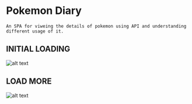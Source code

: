 # Pokemon Diary

    An SPA for viweing the details of pokemon using API and understanding different usage of it.


## INITIAL LOADING 
![alt text](https://github.com/chawhangaurav10/Todo/blob/main/Screenshots/IntialLoad.jpg?raw=true)


## LOAD MORE
![alt text](https://github.com/chawhangaurav10/Todo/blob/main/Screenshots/LoadMore.jpg?raw=true)